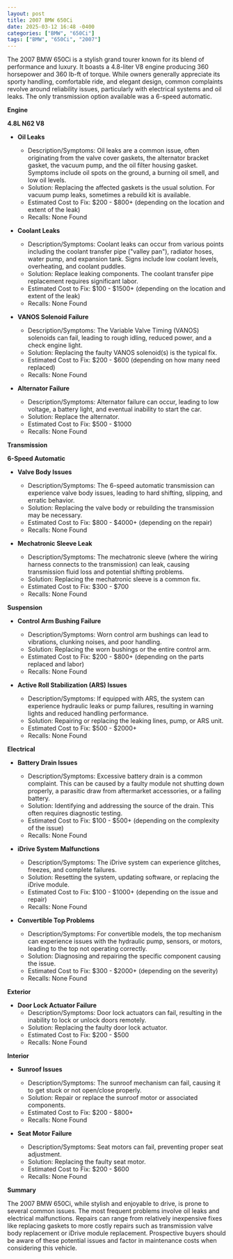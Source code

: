 ```yaml
---
layout: post
title: 2007 BMW 650Ci
date: 2025-03-12 16:48 -0400
categories: ["BMW", "650Ci"]
tags: ["BMW", "650Ci", "2007"]
---
```

The 2007 BMW 650Ci is a stylish grand tourer known for its blend of performance and luxury. It boasts a 4.8-liter V8 engine producing 360 horsepower and 360 lb-ft of torque. While owners generally appreciate its sporty handling, comfortable ride, and elegant design, common complaints revolve around reliability issues, particularly with electrical systems and oil leaks. The only transmission option available was a 6-speed automatic.

**Engine**

**4.8L N62 V8**

*   **Oil Leaks**
    *   Description/Symptoms: Oil leaks are a common issue, often originating from the valve cover gaskets, the alternator bracket gasket, the vacuum pump, and the oil filter housing gasket. Symptoms include oil spots on the ground, a burning oil smell, and low oil levels.
    *   Solution: Replacing the affected gaskets is the usual solution. For vacuum pump leaks, sometimes a rebuild kit is available.
    *   Estimated Cost to Fix: $200 - $800+ (depending on the location and extent of the leak)
    *   Recalls: None Found

*   **Coolant Leaks**
    *   Description/Symptoms: Coolant leaks can occur from various points including the coolant transfer pipe ("valley pan"), radiator hoses, water pump, and expansion tank. Signs include low coolant levels, overheating, and coolant puddles.
    *   Solution: Replace leaking components. The coolant transfer pipe replacement requires significant labor.
    *   Estimated Cost to Fix: $100 - $1500+ (depending on the location and extent of the leak)
    *   Recalls: None Found

*   **VANOS Solenoid Failure**
    *   Description/Symptoms: The Variable Valve Timing (VANOS) solenoids can fail, leading to rough idling, reduced power, and a check engine light.
    *   Solution: Replacing the faulty VANOS solenoid(s) is the typical fix.
    *   Estimated Cost to Fix: $200 - $600 (depending on how many need replaced)
    *   Recalls: None Found

*   **Alternator Failure**
    *   Description/Symptoms: Alternator failure can occur, leading to low voltage, a battery light, and eventual inability to start the car.
    *   Solution: Replace the alternator.
    *   Estimated Cost to Fix: $500 - $1000
    *   Recalls: None Found

**Transmission**

**6-Speed Automatic**

*   **Valve Body Issues**
    *   Description/Symptoms: The 6-speed automatic transmission can experience valve body issues, leading to hard shifting, slipping, and erratic behavior.
    *   Solution: Replacing the valve body or rebuilding the transmission may be necessary.
    *   Estimated Cost to Fix: $800 - $4000+ (depending on the repair)
    *   Recalls: None Found

*   **Mechatronic Sleeve Leak**
    *   Description/Symptoms: The mechatronic sleeve (where the wiring harness connects to the transmission) can leak, causing transmission fluid loss and potential shifting problems.
    *   Solution: Replacing the mechatronic sleeve is a common fix.
    *   Estimated Cost to Fix: $300 - $700
    *   Recalls: None Found

**Suspension**

*   **Control Arm Bushing Failure**
    *   Description/Symptoms: Worn control arm bushings can lead to vibrations, clunking noises, and poor handling.
    *   Solution: Replacing the worn bushings or the entire control arm.
    *   Estimated Cost to Fix: $200 - $800+ (depending on the parts replaced and labor)
    *   Recalls: None Found

*   **Active Roll Stabilization (ARS) Issues**
    *   Description/Symptoms: If equipped with ARS, the system can experience hydraulic leaks or pump failures, resulting in warning lights and reduced handling performance.
    *   Solution: Repairing or replacing the leaking lines, pump, or ARS unit.
    *   Estimated Cost to Fix: $500 - $2000+
    *   Recalls: None Found

**Electrical**

*   **Battery Drain Issues**
    *   Description/Symptoms: Excessive battery drain is a common complaint. This can be caused by a faulty module not shutting down properly, a parasitic draw from aftermarket accessories, or a failing battery.
    *   Solution: Identifying and addressing the source of the drain. This often requires diagnostic testing.
    *   Estimated Cost to Fix: $100 - $500+ (depending on the complexity of the issue)
    *   Recalls: None Found

*   **iDrive System Malfunctions**
    *   Description/Symptoms: The iDrive system can experience glitches, freezes, and complete failures.
    *   Solution: Resetting the system, updating software, or replacing the iDrive module.
    *   Estimated Cost to Fix: $100 - $1000+ (depending on the issue and repair)
    *   Recalls: None Found

*   **Convertible Top Problems**
    *   Description/Symptoms: For convertible models, the top mechanism can experience issues with the hydraulic pump, sensors, or motors, leading to the top not operating correctly.
    *   Solution: Diagnosing and repairing the specific component causing the issue.
    *   Estimated Cost to Fix: $300 - $2000+ (depending on the severity)
    *   Recalls: None Found

**Exterior**

*   **Door Lock Actuator Failure**
    *   Description/Symptoms: Door lock actuators can fail, resulting in the inability to lock or unlock doors remotely.
    *   Solution: Replacing the faulty door lock actuator.
    *   Estimated Cost to Fix: $200 - $500
    *   Recalls: None Found

**Interior**

*   **Sunroof Issues**
    *   Description/Symptoms: The sunroof mechanism can fail, causing it to get stuck or not open/close properly.
    *   Solution: Repair or replace the sunroof motor or associated components.
    *   Estimated Cost to Fix: $200 - $800+
    *   Recalls: None Found

*   **Seat Motor Failure**
    *   Description/Symptoms: Seat motors can fail, preventing proper seat adjustment.
    *   Solution: Replacing the faulty seat motor.
    *   Estimated Cost to Fix: $200 - $600
    *   Recalls: None Found

**Summary**

The 2007 BMW 650Ci, while stylish and enjoyable to drive, is prone to several common issues. The most frequent problems involve oil leaks and electrical malfunctions. Repairs can range from relatively inexpensive fixes like replacing gaskets to more costly repairs such as transmission valve body replacement or iDrive module replacement. Prospective buyers should be aware of these potential issues and factor in maintenance costs when considering this vehicle.

